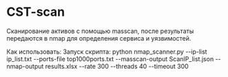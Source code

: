 # CST-scan
Сканирование активов с помощью masscan, после результаты передаются в nmap для определения сервиса и уязвимостей.

Как использовать:
Запуск скрипта:
python nmap_scanner.py --ip-list ip_list.txt --ports-file top1000ports.txt --masscan-output ScanIP_list.json --nmap-output results.xlsx --rate 300 --threads 40 --timeout 300
